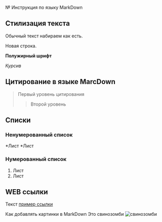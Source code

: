 № Инструкция по языку MarkDown

## Стилизация текста

Обычный текст набираем как есть.

Новая строка.

**Полужирный шрифт**

*Курсив*
## Цитирование в языке MarcDown
> Первый уровень цитирования
>> Второй уровень

## Списки
### Ненумерованный список
*Лист
*Лист

### Нумерованный список 
1. Лист
2. Лист

## WEB ссылки
Текст [пример ссылки](http.example.com "Всплывающая подсказка")

Как добавлять картинки в MarkDown
Это свинозомби
![свинозомби](zombi.jpg)
